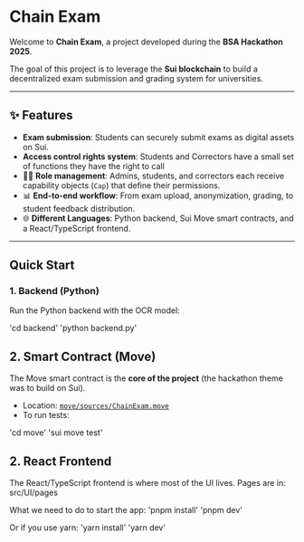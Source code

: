 # Chain Exam

Welcome to **Chain Exam**, a project developed during the **BSA Hackathon 2025**.  

The goal of this project is to leverage the **Sui blockchain** to build a decentralized exam submission and grading system for universities.  

---

## ✨ Features

- **Exam submission**: Students can securely submit exams as digital assets on Sui.  
- **Access control rights system**: Students and Correctors have a small set of functions they have the right to call  
- 🧑‍🏫 **Role management**: Admins, students, and correctors each receive capability objects (`Cap`) that define their permissions.  
- 📊 **End-to-end workflow**: From exam upload, anonymization, grading, to student feedback distribution.  
- 🌐 **Different Languages**: Python backend, Sui Move smart contracts, and a React/TypeScript frontend.  

---

## Quick Start

### 1. Backend (Python)

Run the Python backend with the OCR model:

'cd backend'
'python backend.py'

## 2. Smart Contract (Move)

The Move smart contract is the **core of the project** (the hackathon theme was to build on Sui).

- Location: [`move/sources/ChainExam.move`](move/sources/ChainExam.move)  
- To run tests:

'cd move'
'sui move test'

## 2. React Frontend

The React/TypeScript frontend is where most of the UI lives.
Pages are in: src/UI/pages

What we need to do to start the app:
'pnpm install'
'pnpm dev'

Or if you use yarn:
'yarn install'
'yarn dev'




